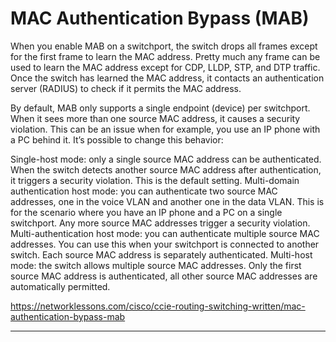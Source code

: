 # MAC Authentication Bypass (MAB)

When you enable MAB on a switchport, the switch drops all frames except for the first frame to learn the MAC address. Pretty much any frame can be used to learn the MAC address except for CDP, LLDP, STP, and DTP traffic. Once the switch has learned the MAC address, it contacts an authentication server (RADIUS) to check if it permits the MAC address.

By default, MAB only supports a single endpoint (device) per switchport. When it sees more than one source MAC address, it causes a security violation. This can be an issue when for example, you use an IP phone with a PC behind it. It’s possible to change this behavior:

Single-host mode: only a single source MAC address can be authenticated. When the switch detects another source MAC address after authentication, it triggers a security violation. This is the default setting.
Multi-domain authentication host mode: you can authenticate two source MAC addresses, one in the voice VLAN and another one in the data VLAN. This is for the scenario where you have an IP phone and a PC on a single switchport. Any more source MAC addresses trigger a security violation.
Multi-authentication host mode: you can authenticate multiple source MAC addresses. You can use this when your switchport is connected to another switch. Each source MAC address is separately authenticated.
Multi-host mode: the switch allows multiple source MAC addresses. Only the first source MAC address is authenticated, all other source MAC addresses are automatically permitted.

https://networklessons.com/cisco/ccie-routing-switching-written/mac-authentication-bypass-mab

----

